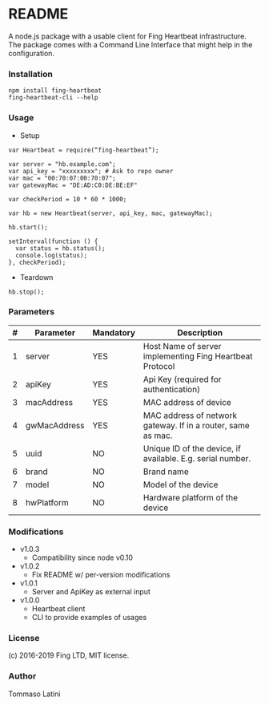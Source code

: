 # README #

A node.js package with a usable client for Fing Heartbeat infrastructure.
The package comes with a Command Line Interface that might help in 
the configuration.

### Installation ###

```
npm install fing-heartbeat
fing-heartbeat-cli --help
```

### Usage ###

* Setup

```
var Heartbeat = require(“fing-heartbeat”);

var server = "hb.example.com";
var api_key = "xxxxxxxxx"; # Ask to repo owner
var mac = "00:70:07:00:70:07";
var gatewayMac = "DE:AD:C0:DE:BE:EF"
 
var checkPeriod = 10 * 60 * 1000;

var hb = new Heartbeat(server, api_key, mac, gatewayMac);

hb.start();

setInterval(function () {
  var status = hb.status();
  console.log(status);
}, checkPeriod);

```

* Teardown

```
hb.stop();
```

### Parameters ###

| # | Parameter           | Mandatory | Description                                                  |
| - | ------------------- | --------- | ------------------------------------------------------------ |
| 1 | server              |    YES    | Host Name of server implementing Fing Heartbeat Protocol     |
| 2 | apiKey              |    YES    | Api Key (required for authentication)                        |
| 3 | macAddress          |    YES    | MAC address of device                                        |
| 4 | gwMacAddress        |    YES    | MAC address of network gateway. If in a router, same as mac. |
| 5 | uuid                |    NO     | Unique ID of the device, if available. E.g. serial number.   |
| 6 | brand               |    NO     | Brand name                                                   |
| 7 | model               |    NO     | Model of the device                                          |
| 8 | hwPlatform          |    NO     | Hardware platform of the device                              |

### Modifications ###

* v1.0.3
    * Compatibility since node v0.10
* v1.0.2
    * Fix README w/ per-version modifications
* v1.0.1
    * Server and ApiKey as external input
* v1.0.0
    * Heartbeat client
    * CLI to provide examples of usages

### License ###

(c) 2016-2019 Fing LTD, MIT license.

### Author ###

Tommaso Latini <tommaso at fing.com>

